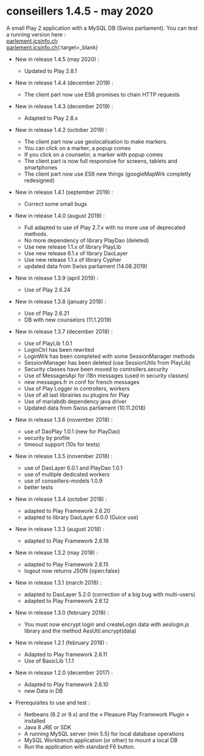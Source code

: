 # conseillers 1.4.5 - may 2020
A small Play 2 application with a MySQL DB (Swiss parliament).
You can test a running version here : 
<br>
<a href="http://parlement.jcsinfo.ch/" target="_blank">parlement.jcsinfo.ch</a><br>
[parlement.jcsinfo.ch](http://parlement.jcsinfo.ch){:target=_blank} <br>

* New in release 1.4.5 (may 2020) :
  * Updated to Play 2.8.1

* New in release 1.4.4 (december 2019) :
  * The client part now use ES6 promises to chain HTTP requests

* New in release 1.4.3 (december 2019) :
  * Adapted to Play 2.8.x

* New in release 1.4.2 (october 2019) :
  * The client part now use geolocalisation to make markers.
  * You can click on a marker, a popup comes
  * If you click on a counselor, a marker with popup comes
  * The client part is now full responsive for screens, tablets and smartphones
  * The client part now use ES6 new things (googleMapWrk completly redesigned)

* New in release 1.4.1 (september 2019) :
  * Correct some small bugs
  
* New in release 1.4.0 (august 2019) :
  * Full adapted to use of Play 2.7.x with no more use of deprecated methods.
  * No more dependency of library PlayDao (deleted)
  * Use new release 1.1.x of library PlayLib
  * Use new release 6.1.x of library DaoLayer
  * Use new release 1.1.x of library Cypher
  * updated data from Swiss parliament (14.08.2019)

* New in release 1.3.9 (april 2019) :
  * Use of Play 2.6.24

* New in release 1.3.8 (january 2018) :
  * Use of Play 2.6.21
  * DB with new counselors (11.1.2019)

* New in release 1.3.7 (december 2018) :
  * Use of PlayLib 1.0.1
  * LoginCtrl has been rewrited
  * LoginWrk has been completed with some SessionManager methods
  * SessionManager has been deleted (use SessionUtils from PlayLib)
  * Security classes have been moved to controllers.security
  * Use of MessagesApi for i18n messages (used in security classes)
  * new messages.fr in conf for french messages
  * Use of Play Logger in controllers, workers
  * Use of all last librairies ou plugins for Play
  * Use of mariabdb dependency java driver
  * Updated data from Swiss parliament (10.11.2018)

* New in release 1.3.6 (november 2018) :
  * use of DaoPlay 1.0.1 (new for PlayDao)
  * security by profile
  * timeout support (10s for tests)

* New in release 1.3.5 (november 2018) :
  * use of DaoLayer 6.0.1 and PlayDao 1.0.1
  * use of multiple dedicated workers
  * use of conseillers-models 1.0.9
  * better tests

* New in release 1.3.4 (october 2018) :
  * adapted to Play Framework 2.6.20
  * adapted to library DaoLayer 6.0.0 (Guice use)

* New in release 1.3.3 (august 2018) :
  * adapted to Play Framework 2.6.16

* New in release 1.3.2 (may 2018) :
  * adapted to Play Framework 2.6.15
  * logout now returns JSON {open:false}

* New in release 1.3.1 (march 2018) :
  * adapted to DaoLayer 5.2.0 (correction of a big bug with multi-users)
  * adapted to Play Framework 2.6.12

* New in release 1.3.0 (february 2018) :
  * You must now encrypt login and createLogin data with aeslogin.js
library and the method AesUtil.encrypt(data)

* New in release 1.2.1 (february 2018) :
  * Adapted to Play framework 2.6.11
  * Use of BasicLib 1.1.1

* New in release 1.2.0 (december 2017) :
  * Adapted to Play framework 2.6.10
  * new Data in DB

* Prerequisites to use and test :
  * Netbeans (8.2 or 9.x) and the « Pleasure Play Framework Plugin » installed
  * Java 8 JRE or SDK
  * A running MySQL server (min 5.5) for local database operations
  * MySQL Workbench application (or other) to mount a local DB
  * Run the application with standard F6 button.




